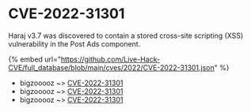 # CVE-2022-31301

Haraj v3.7 was discovered to contain a stored cross-site scripting (XSS) vulnerability in the Post Ads component.

{% embed url="https://github.com/Live-Hack-CVE/full_database/blob/main/cves/2022/CVE-2022-31301.json" %}


* bigzooooz ~> [CVE-2022-31301](https://www.alice-snow.ru/2022/database/cve-2022-31301/cve-2022-31301-bigzooooz)
* bigzooooz ~> [CVE-2022-31301](https://www.alice-snow.ru/2022/database/cve-2022-31301/cve-2022-31301-bigzooooz)
* bigzooooz ~> [CVE-2022-31301](https://www.alice-snow.ru/2022/database/cve-2022-31301/cve-2022-31301-bigzooooz)